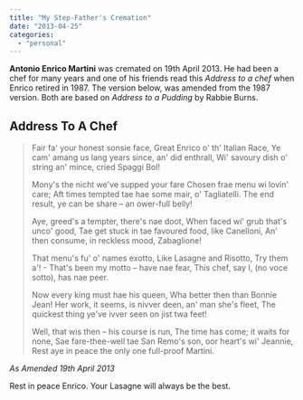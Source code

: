 ```yaml
---
title: "My Step-Father's Cremation"
date: "2013-04-25"
categories: 
  - "personal"
---
```


**Antonio Enrico Martini** was cremated on 19th April 2013. He had been a chef for many years and one of his friends read this _Address to a chef_ when Enrico retired in 1987. The version below, was amended from the 1987 version. Both are based on _Address to a Pudding_ by Rabbie Burns.

## Address To A Chef

> Fair fa' your honest sonsie face,
> Great Enrico o' th' Italian Race,
> Ye cam' amang us lang years since, an' did enthrall,
> Wi' savoury dish o' string an' mince, cried Spaggi Bol!
> 
> Mony's the nicht we've supped your fare
> Chosen frae menu wi lovin' care;
> Aft times tempted tae hae some mair, o' Tagliatelli.
> The end result, ye can be share – an ower-full belly!
> 
> Aye, greed's a tempter, there's nae doot,
> When faced wi' grub that's unco' good,
> Tae get stuck in tae favoured food, like Canelloni,
> An' then consume, in reckless mood, Zabaglione!
> 
> That menu's fu' o' names exotto,
> Like Lasagne and Risotto,
> Try them a'! - That's been my motto – have nae fear,
> This chef, say I, (no voce sotto), has nae peer.
> 
> Now every king must hae his queen,
> Wha better then than Bonnie Jean!
> Her work, it seems, is nivver deen, an' man she's fleet,
> The quickest thing ye've ivver seen on jist twa feet!
> 
> Well, that wis then – his course is run,
> The time has come; it waits for none,
> Sae fare-thee-well tae San Remo's son, oor heart's wi' Jeannie,
> Rest aye in peace the only one full-proof Martini.

_As Amended 19th April 2013_

Rest in peace Enrico. Your Lasagne will always be the best.
